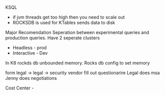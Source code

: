 KSQL
* if jvm threads get too high then you need to scale out
* ROCKSDB is used for KTables sends data to disk

Major Recomendation
Seperation between experimental queries and production queries.
Have 2 seperate clusters
* Headless - prod
* Interactive - Dev

In K8 rockds db unbounded memory.
Rocks db config to set memory

form legal -> 
legal -> security
vendor fill out questionarire
Legal does msa
Jenny does negotiations

Cost Center - 